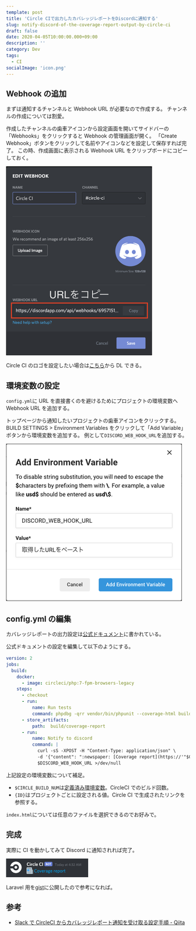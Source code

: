 ```yaml
---
template: post
title: 'Circle CIで出力したカバレッジレポートをDiscordに通知する'
slug: notify-discord-of-the-coverage-report-output-by-circle-ci
draft: false
date: 2020-04-05T10:00:00.000+09:00
description: ''
category: Dev
tags:
  - CI
socialImage: 'icon.png'
---
```


## Webhook の追加

まずは通知するチャンネルと Webhook URL が必要なので作成する。
チャンネルの作成については割愛。

作成したチャンネルの歯車アイコンから設定画面を開いてサイドバーの「Webhooks」をクリックすると Webhook の管理画面が開く。
「Create Webhook」ボタンをクリックして名前やアイコンなどを設定して保存すれば完了。
この時、作成画面に表示される Webhook URL をクリップボードにコピーしておく。

<img src="./edit_webhook.png" width="400">

Circle CI のロゴを設定したい場合は[こちら](https://brandfolder.com/circleci)から DL できる。

## 環境変数の設定

`config.yml`に URL を直接書くのを避けるためにプロジェクトの環境変数へ Webhook URL を追加する。

トップページから通知したいプロジェクトの歯車アイコンをクリックする。
BUILD SETTINGS > Environment Variables をクリックして「Add Variable」ボタンから環境変数を追加する。
例として`DISCORD_WEB_HOOK_URL`を追加する。

![add variable](./add_environment_variable.png)

## config.yml の編集

カバレッジレポートの出力設定は[公式ドキュメント](https://circleci.com/docs/ja/2.0/code-coverage/#php)に書かれている。

公式ドキュメントの設定を編集して以下のようにする。

```yaml:title=config.yml
version: 2
jobs:
  build:
    docker:
      - image: circleci/php:7-fpm-browsers-legacy
    steps:
      - checkout
      - run:
          name: Run tests
          command: phpdbg -qrr vendor/bin/phpunit --coverage-html build/coverage-report
      - store_artifacts:
          path:  build/coverage-report
      - run:
          name: Notify to discord
          command: |
            curl -sS -XPOST -H "Content-Type: application/json" \
            -d '{"content": ":newspaper: [Coverage report](https://'"$CIRCLE_BUILD_NUM"'-{ID}-gh.circle-artifacts.com/0/build/coverage-report/index.html)"}' \
            $DISCORD_WEB_HOOK_URL >/dev/null
```

上記設定の環境変数について補足。

- `$CIRCLE_BUILD_NUM`は[定義済み環境変数](https://circleci.com/docs/ja/2.0/env-vars/#%E5%AE%9A%E7%BE%A9%E6%B8%88%E3%81%BF%E7%92%B0%E5%A2%83%E5%A4%89%E6%95%B0)。CircleCI でのビルド回数。
- `{ID}`はプロジェクトごとに設定される値。Circle CI で生成されたリンクを参照する。

`index.html`については任意のファイルを選択できるのでお好みで。

## 完成

実際に CI を動かしてみて Discord に通知されれば完了。

![coverage report](./message_sample.png)

Laravel 用を[gist](https://gist.github.com/choco14t/e6d5b0f6803fbf847ba58b851738a9cb)に公開したので参考になれば。

## 参考

- [Slack で CircleCI からカバレッジレポート通知を受け取る設定手順 - Qiita](https://qiita.com/gold-kou/items/24a1d68a65d641115b9e)
